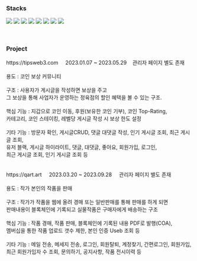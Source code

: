 ### Stacks 
<!-- https://simpleicons.org -->

<img src="https://img.shields.io/badge/Java-FF160B?style=flat-square&logo=java&logoColor=white"/> <img src="https://img.shields.io/badge/Spring_Boot-7ACB10?style=flat-square&logo=Spring Boot&logoColor=white"/> <img src="https://img.shields.io/badge/Mysql-4479A1?style=flat-square&logo=mysql&logoColor=white"/> <img src="https://img.shields.io/badge/Linux-FCC624?style=flat-square&logo=linux&logoColor=black"/> <img src="https://img.shields.io/badge/JPA-FFFF66"/>  <img src="https://img.shields.io/badge/Web3j-525C86"/> <img src="https://img.shields.io/badge/C-0099E5?style=flat-square&logo=c&logoColor=white"/> <img src="https://img.shields.io/badge/Hibernate-59666C?style=flat-square&logo=Hibernate&logoColor=white"/>

<br>

### Project
<div class="title">https://tipsweb3.com &nbsp;&nbsp;&nbsp; 2023.01.07 ~ 2023.05.29 &nbsp;&nbsp; 관리자 페이지 별도 존재</div>
<br>
<div class="content1"> 용도 : 코인 보상 커뮤니티 </div>
<br>
<div class="content2"> 구조 : 사용자가 게시글을 작성하면 보상을 주고 <br>그 보상을 통해 사업자가 운영하는 정육점의 할인 혜택을 볼 수 있는 구조. </div>
<br>
<div class="content3"> 핵심 기능 : 지갑으로 코인 이동, 후원(보유한 코인 기부), 코인 Top-Rating,<br>카테고리, 코인 스테이킹, 레벨당 게시글 작성 시 보상 한도 설정 </div><br>
<div class="content3"> 기타 기능 : 방문자 확인, 게시글CRUD, 댓글 대댓글 작성, 인기 게시글 조회, 최근 게시글 조회,<br>유저 블랙, 게시글 하이라이트, 댓글, 대댓글, 좋아요, 회원가입, 로그인,<br>최근 게시글 조회, 인기 게시글 조회 등 </div>
<br>
<br>

<div>https://qart.art &nbsp;&nbsp;&nbsp; 2023.03.20 ~ 2023.09.28 &nbsp;&nbsp;&nbsp; 관리자 페이지 별도 존재</div>
<br>
<div class="content1"> 용도 : 작가 본인의 작품을 판매</div>
<br>
<div class="content2"> 구조 : 작가가 작품을 웹에 올려 경매 또는 일반판매를 통해 판매를 하게 되면<br> 판매내용이 블록체인에 기록되고 실물작품은 구매자에게 배송하는 구조</div>
<br>
<div class="content3"> 핵심 기능 : 작품 경매, 작품 판매, 블록체인에 기록된 내용 PDF로 발행(COA),<br> 멤버십을 통한 작품 업로드 갯수 제한, 본인 인증 Useb 조회 등 </div>
<br>
<div class="content3"> 기타 기능 : 메일 전송, 메세지 전송, 로그인, 회원탈퇴, 계정찾기, 간편로그인, 회원가입,<br> 최근 회원가입자 수 조회, 문의하기, 공지사항, 작품 전시이력 등 </div>
<br>

<!-- 
![Anurag's GitHub stats](https://github-readme-stats.vercel.app/api?username=youngthe&show_icons=true&theme=radical)
-->

<!--
**youngthe/youngthe** is a ✨ _special_ ✨ repository because its `README.md` (this file) appears on your GitHub profile.

Here are some ideas to get you started:

- 🔭 I’m currently working on ...
- 🌱 I’m currently learning ...
- 👯 I’m looking to collaborate on ...
- 🤔 I’m looking for help with ...
- 💬 Ask me about ...
- 📫 How to reach me: ...
- 😄 Pronouns: ...
- ⚡ Fun fact: ...

-->
